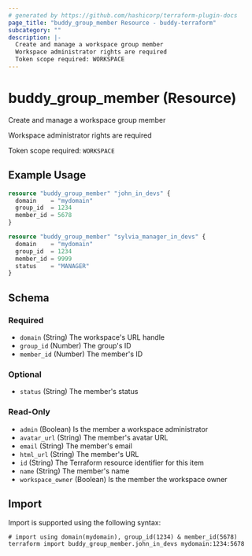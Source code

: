 ```yaml
---
# generated by https://github.com/hashicorp/terraform-plugin-docs
page_title: "buddy_group_member Resource - buddy-terraform"
subcategory: ""
description: |-
  Create and manage a workspace group member
  Workspace administrator rights are required
  Token scope required: WORKSPACE
---
```


# buddy_group_member (Resource)

Create and manage a workspace group member

Workspace administrator rights are required

Token scope required: `WORKSPACE`

## Example Usage

```terraform
resource "buddy_group_member" "john_in_devs" {
  domain    = "mydomain"
  group_id  = 1234
  member_id = 5678
}

resource "buddy_group_member" "sylvia_manager_in_devs" {
  domain    = "mydomain"
  group_id  = 1234
  member_id = 9999
  status    = "MANAGER"
}
```

<!-- schema generated by tfplugindocs -->
## Schema

### Required

- `domain` (String) The workspace's URL handle
- `group_id` (Number) The group's ID
- `member_id` (Number) The member's ID

### Optional

- `status` (String) The member's status

### Read-Only

- `admin` (Boolean) Is the member a workspace administrator
- `avatar_url` (String) The member's avatar URL
- `email` (String) The member's email
- `html_url` (String) The member's URL
- `id` (String) The Terraform resource identifier for this item
- `name` (String) The member's name
- `workspace_owner` (Boolean) Is the member the workspace owner

## Import

Import is supported using the following syntax:

```shell
# import using domain(mydomain), group_id(1234) & member_id(5678)
terraform import buddy_group_member.john_in_devs mydomain:1234:5678
```
